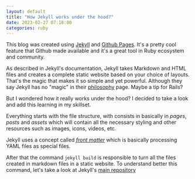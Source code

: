 ```yaml
---
layout: default
title: "How Jekyll works under the hood?"
date: 2023-02-27 07:18:00
categories: ruby
---
```


This blog was created using [Jekyll](https://jekyllrb.com/) and [Github Pages](https://docs.github.com/en/pages/setting-up-a-github-pages-site-with-jekyll/about-github-pages-and-jekyll). It's a pretty cool feature that Github made available and it's a great tool in Ruby ecosystem and community.

As described in Jekyll's documentation, Jekyll takes Markdown and HTML files and creates a complete static website based on your choice of layouts. That's the magic that makes it so simple and yet powerful. Although they say Jekyll has no "magic" in their [philosophy](https://jekyllrb.com/philosophy/) page. Maybe a tip for Rails?


But I wondered how it really works under the hood? I decided to take a look and add this learning in my skillset.

Everything starts with the file structure, with consists in basically in *pages*, *posts* and *assets* which will contain all the necessary styling and other resources such as images, icons, videos, etc.

Jekyll uses a concept called [*front matter*](https://jekyllrb.com/docs/front-matter/) which is basically processing YAML files as special files.

After that the command `jekyll build` is responsible to turn all the files created in markdown files in a static website. To understand better this command, let's take a look at Jekyll's [main repository](https://github.com/jekyll/jekyll)









